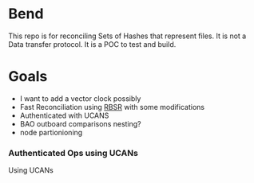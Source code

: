 # Bend 

This repo is for reconciling Sets of Hashes that represent files. It is not a Data transfer protocol. It is a POC to test and build.

# Goals 
- I want to add a vector clock possibly 
- Fast Reconciliation using [RBSR](https://github.com/AljoschaMeyer/set-reconciliation) with some modifications
- Authenticated with UCANS
- BAO outboard comparisons nesting?
- node partionioning

### Authenticated Ops using UCANs
Using UCANs




 
